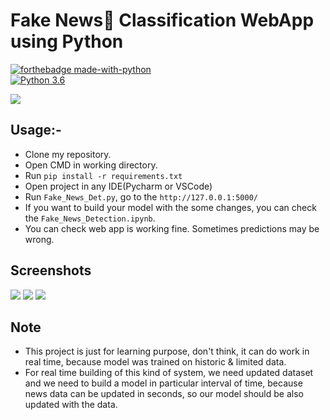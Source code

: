 #  Fake News📰 Classification WebApp using Python
[![forthebadge made-with-python](http://ForTheBadge.com/images/badges/made-with-python.svg)](https://www.python.org/)                 
[![Python 3.6](https://img.shields.io/badge/python-3.6-blue.svg)](https://www.python.org/downloads/release/python-360/)   


<img src="https://github.com/Spidy20/Fake_News_Detection/blob/master/fn.jpg">


## Usage:-

- Clone my repository.
- Open CMD in working directory.
- Run `pip install -r requirements.txt`
- Open project in any IDE(Pycharm or VSCode)
- Run `Fake_News_Det.py`, go to the `http://127.0.0.1:5000/`
- If you want to build your model with the some changes, you can check the `Fake_News_Detection.ipynb`.
- You can check web app is working fine. Sometimes predictions may be wrong.

## Screenshots

<img src="https://user-images.githubusercontent.com/54875003/177013627-847fb289-2ecd-4d3e-8b53-1d2d9ba45a15.png">
<img src="https://user-images.githubusercontent.com/54875003/177013658-d6c3f7b6-af3f-481c-b297-8c552d41dee2.png">
<img src="https://user-images.githubusercontent.com/54875003/177013660-107cf212-975d-4ef3-b6c4-9c839ef9c62d.png">


## Note
- This project is just for learning purpose, don't think, it can do work in real time, because model was trained on historic & limited data.
- For real time building of this kind of system, we need updated dataset and we need to build a model in particular interval of time, because news data can be updated in seconds, so our model should be also updated with the data.

